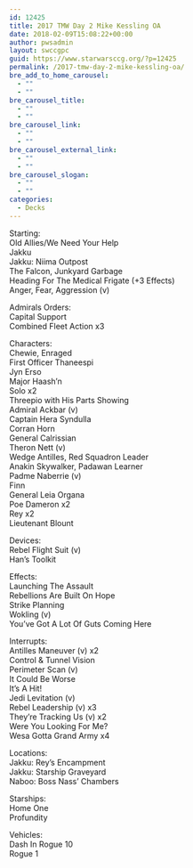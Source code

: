 ```yaml
---
id: 12425
title: 2017 TMW Day 2 Mike Kessling OA
date: 2018-02-09T15:08:22+00:00
author: pwsadmin
layout: swccgpc
guid: https://www.starwarsccg.org/?p=12425
permalink: /2017-tmw-day-2-mike-kessling-oa/
bre_add_to_home_carousel:
  - ""
  - ""
bre_carousel_title:
  - ""
  - ""
bre_carousel_link:
  - ""
  - ""
bre_carousel_external_link:
  - ""
  - ""
bre_carousel_slogan:
  - ""
  - ""
categories:
  - Decks
---
```

Starting:  
Old Allies/We Need Your Help  
Jakku  
Jakku: Niima Outpost  
The Falcon, Junkyard Garbage  
Heading For The Medical Frigate (+3 Effects)  
Anger, Fear, Aggression (v)

Admirals Orders:  
Capital Support  
Combined Fleet Action x3

Characters:  
Chewie, Enraged  
First Officer Thaneespi  
Jyn Erso  
Major Haash’n  
Solo x2  
Threepio with His Parts Showing  
Admiral Ackbar (v)  
Captain Hera Syndulla  
Corran Horn  
General Calrissian  
Theron Nett (v)  
Wedge Antilles, Red Squadron Leader  
Anakin Skywalker, Padawan Learner  
Padme Naberrie (v)  
Finn  
General Leia Organa  
Poe Dameron x2  
Rey x2  
Lieutenant Blount

Devices:  
Rebel Flight Suit (v)  
Han’s Toolkit

Effects:  
Launching The Assault  
Rebellions Are Built On Hope  
Strike Planning  
Wokling (v)  
You’ve Got A Lot Of Guts Coming Here

Interrupts:  
Antilles Maneuver (v) x2  
Control & Tunnel Vision  
Perimeter Scan (v)  
It Could Be Worse  
It’s A Hit!  
Jedi Levitation (v)  
Rebel Leadership (v) x3  
They’re Tracking Us (v) x2  
Were You Looking For Me?  
Wesa Gotta Grand Army x4

Locations:  
Jakku: Rey’s Encampment  
Jakku: Starship Graveyard  
Naboo: Boss Nass’ Chambers

Starships:  
Home One  
Profundity

Vehicles:  
Dash In Rogue 10  
Rogue 1